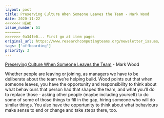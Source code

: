 ```yaml
---
layout: post
title: Preserving Culture When Someone Leaves the Team - Mark Wood
date: 2020-11-22
<<<<<<< HEAD
issue_number: 51
=======
>>>>>>> 0a34fe0... First go at item pages
original_url: https://www.researchcomputingteams.org/newsletter_issues/0051
tags: ['offboarding']
priority: 3
---
```


<!-- markdownlint-disable MD033 -->
<!-- markdownlint-disable MD041 -->
<!-- markdownlint-disable MD049 -->

[Preserving Culture When Someone Leaves the Team](https://anothermarkwood.medium.com/preserving-culture-when-someone-leaves-cfec17690a83) - Mark Wood

Whether people are leaving or joining, as managers we have to be deliberate about the team we’re helping build.   Wood points out that when someone leaves, you have the opportunity and responsibility to think about what behaviours that person had that shaped the team, and what you’ll do to replace those - asking other people (maybe including yourself) to do some of some of those things to fill in the gap, hiring someone who will do similar things.  You also have the opportunity to think about what behaviours make sense to end or change and take steps there, too.